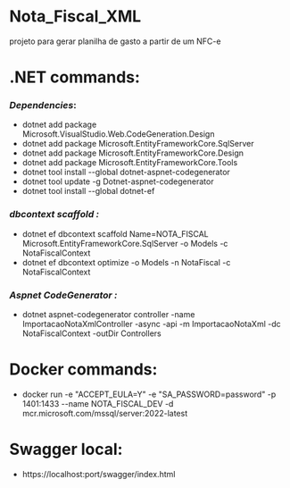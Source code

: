 # Nota_Fiscal_XML
projeto para gerar planilha de gasto a partir de um NFC-e

# **.NET commands**:
### _Dependencies_:
- dotnet add package Microsoft.VisualStudio.Web.CodeGeneration.Design
- dotnet add package Microsoft.EntityFrameworkCore.SqlServer
- dotnet add package Microsoft.EntityFrameworkCore.Design
- dotnet add package Microsoft.EntityFrameworkCore.Tools
- dotnet tool install --global dotnet-aspnet-codegenerator
- dotnet tool update -g Dotnet-aspnet-codegenerator
- dotnet tool install --global dotnet-ef

### _dbcontext scaffold :_
- dotnet ef dbcontext scaffold Name=NOTA_FISCAL Microsoft.EntityFrameworkCore.SqlServer -o Models -c NotaFiscalContext
- dotnet ef dbcontext optimize -o Models -n NotaFiscal -c NotaFiscalContext

### _Aspnet CodeGenerator :_
- dotnet aspnet-codegenerator controller -name ImportacaoNotaXmlController -async -api -m ImportacaoNotaXml -dc NotaFiscalContext -outDir Controllers

# **Docker commands**:
- docker run -e "ACCEPT_EULA=Y" -e "SA_PASSWORD=password" -p 1401:1433 --name NOTA_FISCAL_DEV -d mcr.microsoft.com/mssql/server:2022-latest

# **Swagger local**:
- https://localhost:port/swagger/index.html

